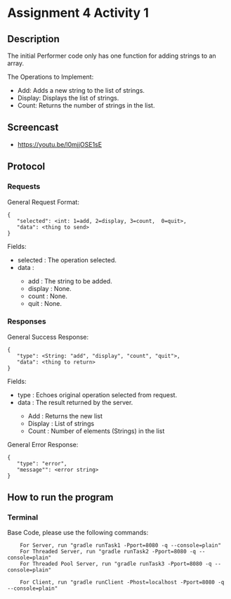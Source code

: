 # Assignment 4 Activity 1
## Description
The initial Performer code only has one function for adding strings to an array.

The Operations to Implement:
- Add: Adds a new string to the list of strings.
- Display: Displays the list of strings.
- Count: Returns the number of strings in the list.

## Screencast
- https://youtu.be/l0mjjOSE1sE

## Protocol

### Requests
General Request Format:
```
{ 
   "selected": <int: 1=add, 2=display, 3=count,  0=quit>, 
   "data": <thing to send>
}
```
Fields:
 - selected <int>: The operation selected.
 - data <Depends on the operation>:
   - add <String>: The string to be added.
   - display <None>: None.
   - count <None>: None.
   - quit <None>: None.

### Responses
General Success Response: 
```
{
   "type": <String: "add", "display", "count", "quit">, 
   "data": <thing to return> 
}
```

Fields:
 - type <String>: Echoes original operation selected from request.
 - data <Depends on the operation>: The result returned by the server.
   - Add <String>: Returns the new list 
   - Display <String>: List of strings
   - Count <int>: Number of elements (Strings) in the list
 
General Error Response: 
```
{
   "type": "error", 
   "message"": <error string> 
}
```

## How to run the program
### Terminal
Base Code, please use the following commands:
```
    For Server, run "gradle runTask1 -Pport=8080 -q --console=plain"
    For Threaded Server, run "gradle runTask2 -Pport=8080 -q --console=plain"
    For Threaded Pool Server, run "gradle runTask3 -Pport=8080 -q --console=plain"
```
```   
    For Client, run "gradle runClient -Phost=localhost -Pport=8080 -q --console=plain"
```   



